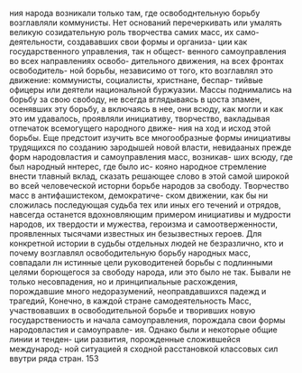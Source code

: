 ния народа возникали только там, где освободнтельную
борьбу возглавляли коммунисты.
Нет оснований перечеркивать или умалять великую
созидательную роль творчества самих масс, их само-
деятельности, создававших свои формы и организа-
ции как государственного управления, так н общест-
венного самоуправления во всех направлениях освобо-
дительного движения, на всех фронтах освободитель-
ной борьбы, независимо от того, кто возглавлял это
движение: коммунисты, социалисты, христнане, беспар-
тийвые офицеры или деятели национальной буржуазии.
Массы поднимались на борьбу за свою свободу, не
всегда вглядываясь в цоста зпамен, осенявших эту
борьбу, а включаясь в нее, они всюду, как могли и как
это им удавалось, проявляли инициативу, творчество,
вакладывая отпечаток всемогущего народного движе-
ния на ход и исход этой борьбы. Еще предстоит изучить
все многообразные формы инициативы трудящихся по
созданию зародышей новой власти, невидааных прежде
форм народовластия и самоуправления масс, возникав-
ших всюду, где был народный ннтерес, где было ис-
кояно народное стремление внести тлавный вклад,
сказать решающее слово в этой самой широкой во всей
человеческой исторни борьбе народов за свободу.
Творчество масс в антифашистеком, демократиче-
ском движении, как бы ни сложилась последующая
судьба тех или иных его течений и отрядов, навсегда
останется вдохновляющим примером инициативы и
мудрости народов, их твердости и мужества, героизма
и самоотверженности, проявленных тысячами известных
ин безызвестных героев. Для конкретной истории в
судьбы отдельных людей не безразлично, кто и почему
возглавлял освободительную борьбу народных масс,
совпадали лн истинные цели руководитеней борьбы с
подлинными целями борющегося за свободу народа,
или это было не так. Бывали не только несовпадения,
но и лринципиальные расхождения, порождавшие много
недоразумений, неоправдавшихся падежд и трагедий,
Конечно, в каждой стране самодеятельность Масс,
участвовавших в освободительной борьбе и творивших
новую государствениость и начала самоуправления,
порождала свои формы народовластия и самоуправле-
ия. Однако были и некоторые общие линии и тенден-
ции развития, порожденные сложившейся международ-
ной ситуацией я сходной расстановкой классовых сил
ввутри ряда стран.
153
